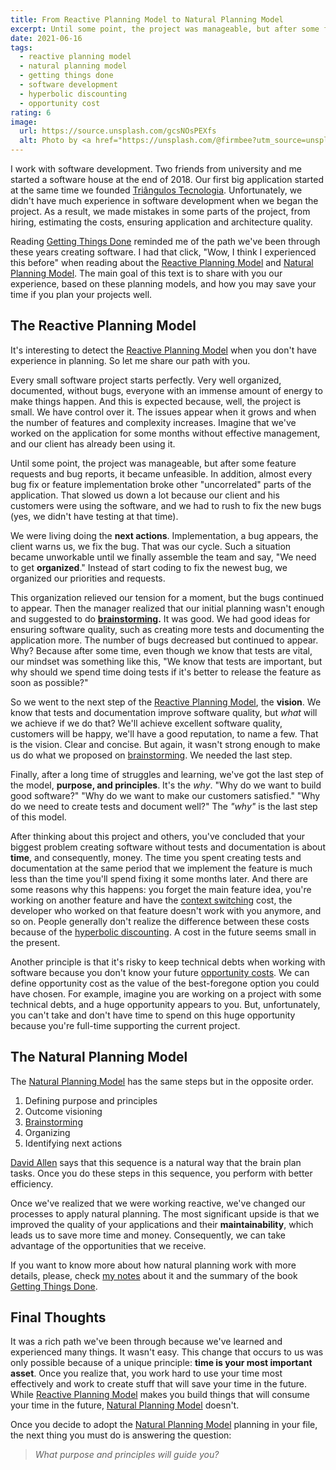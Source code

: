 ```yaml
---
title: From Reactive Planning Model to Natural Planning Model
excerpt: Until some point, the project was manageable, but after some feature requests and bug reports, it became unfeasible. In addition, almost every bug fix or feature implementation broke other "uncorrelated" parts of the application. That slowed us down a lot because our client and his customers were using the software, and we had to rush to fix the new bugs (yes, we didn't have testing at that time).
date: 2021-06-16
tags:
  - reactive planning model
  - natural planning model
  - getting things done
  - software development
  - hyperbolic discounting
  - opportunity cost
rating: 6
image:
  url: https://source.unsplash.com/gcsNOsPEXfs
  alt: Photo by <a href="https://unsplash.com/@firmbee?utm_source=unsplash&utm_medium=referral&utm_content=creditCopyText">Firmbee.com</a> on <a href="https://unsplash.com/s/photos/planning?utm_source=unsplash&utm_medium=referral&utm_content=creditCopyText">Unsplash</a>
---
```


I work with software development. Two friends from university and me started a software house at the end of 2018. Our first big application started at the same time we founded [Triângulos Tecnologia](https://triangulostecnologia.com). Unfortunately, we didn't have much experience in software development when we began the project. As a result, we made mistakes in some parts of the project, from hiring, estimating the costs, ensuring application and architecture quality.

Reading [Getting Things Done](/books/getting-things-done) reminded me of the path we've been through these years creating software. I had that click, "Wow, I think I experienced this before" when reading about the [Reactive Planning Model](/zettelkasten/reactive-planning-model) and [Natural Planning Model](/zettelkasten/natural-planning-model). The main goal of this text is to share with you our experience, based on these planning models, and how you may save your time if you plan your projects well.

## The Reactive Planning Model

It's interesting to detect the [Reactive Planning Model](/zettelkasten/reactive-planning-model) when you don't have experience in planning. So let me share our path with you.

Every small software project starts perfectly. Very well organized, documented, without bugs, everyone with an immense amount of energy to make things happen. And this is expected because, well, the project is small. We have control over it. The issues appear when it grows and when the number of features and complexity increases. Imagine that we've worked on the application for some months without effective management, and our client has already been using it.

Until some point, the project was manageable, but after some feature requests and bug reports, it became unfeasible. In addition, almost every bug fix or feature implementation broke other "uncorrelated" parts of the application. That slowed us down a lot because our client and his customers were using the software, and we had to rush to fix the new bugs (yes, we didn't have testing at that time).

We were living doing the **next actions**. Implementation, a bug appears, the client warns us, we fix the bug. That was our cycle. Such a situation became unworkable until we finally assemble the team and say, "We need to get **organized**." Instead of start coding to fix the newest bug, we organized our priorities and requests.

This organization relieved our tension for a moment, but the bugs continued to appear. Then the manager realized that our initial planning wasn't enough and suggested to do **[brainstorming](/zettelkaten/brainstorming).** It was good. We had good ideas for ensuring software quality, such as creating more tests and documenting the application more. The number of bugs decreased but continued to appear. Why? Because after some time, even though we know that tests are vital, our mindset was something like this, "We know that tests are important, but why should we spend time doing tests if it's better to release the feature as soon as possible?"

So we went to the next step of the [Reactive Planning Model](/zettelkasten/reactive-planning-model), the **vision**. We know that tests and documentation improve software quality, but _what_ will we achieve if we do that? We'll achieve excellent software quality, customers will be happy, we'll have a good reputation, to name a few. That is the vision. Clear and concise. But again, it wasn't strong enough to make us do what we proposed on [brainstorming](/zettelkaten/brainstorming). We needed the last step.

Finally, after a long time of struggles and learning, we've got the last step of the model, **purpose, and principles**. It's the _why_. "Why do we want to build good software?" "Why do we want to make our customers satisfied." "Why do we need to create tests and document well?" The _"why"_ is the last step of this model.

After thinking about this project and others, you've concluded that your biggest problem creating software without tests and documentation is about **time**, and consequently, money. The time you spent creating tests and documentation at the same period that we implement the feature is much less than the time you'll spend fixing it some months later. And there are some reasons why this happens: you forget the main feature idea, you're working on another feature and have the [context switching](/zettelkasten/context-switching) cost, the developer who worked on that feature doesn't work with you anymore, and so on. People generally don't realize the difference between these costs because of the [hyperbolic discounting](/zettelkasten/hyperbolic-discounting). A cost in the future seems small in the present.

Another principle is that it's risky to keep technical debts when working with software because you don't know your future [opportunity costs](/zettelkasten/opportunity-cost). We can define opportunity cost as the value of the best-foregone option you could have chosen. For example, imagine you are working on a project with some technical debts, and a huge opportunity appears to you. But, unfortunately, you can't take and don't have time to spend on this huge opportunity because you're full-time supporting the current project.

## The Natural Planning Model

The [Natural Planning Model](/zettelkasten/natural-planning-model) has the same steps but in the opposite order.

1. Defining purpose and principles
1. Outcome visioning
1. [Brainstorming](/zettelkasten/brainstorming)
1. Organizing
1. Identifying next actions

[David Allen](/zettelkasten/david-allen) says that this sequence is a natural way that the brain plan tasks. Once you do these steps in this sequence, you perform with better efficiency.

Once we've realized that we were working reactive, we've changed our processes to apply natural planning. The most significant upside is that we improved the quality of your applications and their **maintainability**, which leads us to save more time and money. Consequently, we can take advantage of the opportunities that we receive.

If you want to know more about how natural planning work with more details, please, check [my notes](/zettelkasten/natural-planning-model) about it and the summary of the book [Getting Things Done](/books/getting-things-done#chapter-3-getting-projects-creatively-under-way-the-five-phases-of-project-planning).

## Final Thoughts

It was a rich path we've been through because we've learned and experienced many things. It wasn't easy. This change that occurs to us was only possible because of a unique principle: **time is your most important asset**. Once you realize that, you work hard to use your time most effectively and work to create stuff that will save your time in the future. While [Reactive Planning Model](/zettelkasten/reactive-planning-model) makes you build things that will consume your time in the future, [Natural Planning Model](/zettelkasten/natural-planning-model) doesn't.

Once you decide to adopt the [Natural Planning Model](/zettelkasten/natural-planning-model) planning in your file, the next thing you must do is answering the question:

> _What purpose and principles will guide you?_
